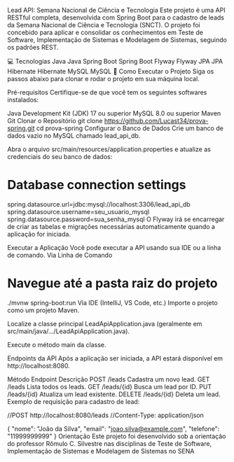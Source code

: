 Lead API: Semana Nacional de Ciência e Tecnologia
Este projeto é uma API RESTful completa, desenvolvida com Spring Boot para o cadastro de leads da Semana Nacional de Ciência e Tecnologia (SNCT). O projeto foi concebido para aplicar e consolidar os conhecimentos em Teste de Software, Implementação de Sistemas e Modelagem de Sistemas, seguindo os padrões REST.

💻 Tecnologias
Java
Java	Spring Boot
Spring Boot	Flyway
Flyway	JPA
JPA	Hibernate
Hibernate	MySQL
MySQL
🚀 Como Executar o Projeto
Siga os passos abaixo para clonar e rodar o projeto em sua máquina local.

Pré-requisitos
Certifique-se de que você tem os seguintes softwares instalados:

Java Development Kit (JDK) 17 ou superior
MySQL 8.0 ou superior
Maven
Git
Clonar o Repositório
git clone https://github.com/Lucast34/prova-spring.git
cd prova-spring
Configurar o Banco de Dados
Crie um banco de dados vazio no MySQL chamado lead_api_db.

Abra o arquivo src/main/resources/application.properties e atualize as credenciais do seu banco de dados:

# Database connection settings
spring.datasource.url=jdbc:mysql://localhost:3306/lead_api_db
spring.datasource.username=seu_usuario_mysql
spring.datasource.password=sua_senha_mysql
O Flyway irá se encarregar de criar as tabelas e migrações necessárias automaticamente quando a aplicação for iniciada.

Executar a Aplicação
Você pode executar a API usando sua IDE ou a linha de comando.
Via Linha de Comando
# Navegue até a pasta raiz do projeto
./mvnw spring-boot:run
Via IDE (IntelliJ, VS Code, etc.)
Importe o projeto como um projeto Maven.

Localize a classe principal LeadApiApplication.java (geralmente em src/main/java/.../LeadApiApplication.java).

Execute o método main da classe.

Endpoints da API
Após a aplicação ser iniciada, a API estará disponível em http://localhost:8080.

Método	Endpoint	Descrição
POST	/leads	Cadastra um novo lead.
GET	/leads	Lista todos os leads.
GET	/leads/{id}	Busca um lead por ID.
PUT	/leads/{id}	Atualiza um lead existente.
DELETE	/leads/{id}	Deleta um lead.
Exemplo de requisição para cadastro de lead:

//POST http://localhost:8080/leads
//Content-Type: application/json

{
  "nome": "João da Silva",
  "email": "joao.silva@example.com",
  "telefone": "11999999999"
}
Orientação
Este projeto foi desenvolvido sob a orientação do professor Rômulo C. Silvestre nas disciplinas de Teste de Software, Implementação de Sistemas e Modelagem de Sistemas no SENA

